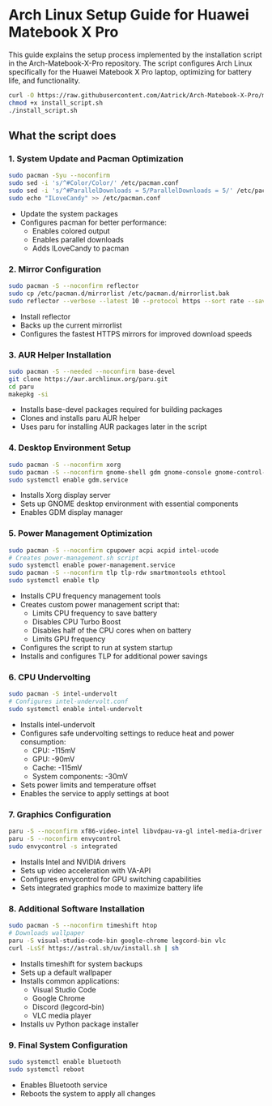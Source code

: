 # Arch Linux Setup Guide for Huawei Matebook X Pro

This guide explains the setup process implemented by the installation script in the Arch-Matebook-X-Pro repository. The script configures Arch Linux specifically for the Huawei Matebook X Pro laptop, optimizing for battery life, and functionality.

```bash
curl -O https://raw.githubusercontent.com/Aatrick/Arch-Matebook-X-Pro/main/install_script.sh
chmod +x install_script.sh
./install_script.sh
```

## What the script does

### 1. System Update and Pacman Optimization

```bash
sudo pacman -Syu --noconfirm
sudo sed -i 's/^#Color/Color/' /etc/pacman.conf
sudo sed -i 's/^#ParallelDownloads = 5/ParallelDownloads = 5/' /etc/pacman.conf
sudo echo "ILoveCandy" >> /etc/pacman.conf
```

* Update the system packages
* Configures pacman for better performance:
    * Enables colored output
    * Enables parallel downloads
    * Adds ILoveCandy to pacman

### 2. Mirror Configuration

```bash
sudo pacman -S --noconfirm reflector
sudo cp /etc/pacman.d/mirrorlist /etc/pacman.d/mirrorlist.bak
sudo reflector --verbose --latest 10 --protocol https --sort rate --save /etc/pacman.d/mirrorlist
```

* Install reflector
* Backs up the current mirrorlist
* Configures the fastest HTTPS mirrors for improved download speeds

### 3. AUR Helper Installation

```bash
sudo pacman -S --needed --noconfirm base-devel
git clone https://aur.archlinux.org/paru.git
cd paru
makepkg -si
```

* Installs base-devel packages required for building packages
* Clones and installs paru AUR helper
* Uses paru for installing AUR packages later in the script

### 4. Desktop Environment Setup

```bash
sudo pacman -S --noconfirm xorg
sudo pacman -S --noconfirm gnome-shell gdm gnome-console gnome-control-center gnome-keyring gnome-menus gnome-session gnome-settings-daemon gnome-shell-extensions gnome-text-editor nautilus
sudo systemctl enable gdm.service
```

* Installs Xorg display server
* Sets up GNOME desktop environment with essential components
* Enables GDM display manager

### 5. Power Management Optimization

```bash
sudo pacman -S --noconfirm cpupower acpi acpid intel-ucode
# Creates power-management.sh script
sudo systemctl enable power-management.service
sudo pacman -S --noconfirm tlp tlp-rdw smartmontools ethtool
sudo systemctl enable tlp
```

* Installs CPU frequency management tools
* Creates custom power management script that:
    * Limits CPU frequency to save battery
    * Disables CPU Turbo Boost
    * Disables half of the CPU cores when on battery
    * Limits GPU frequency
* Configures the script to run at system startup
* Installs and configures TLP for additional power savings

### 6. CPU Undervolting

```bash
sudo pacman -S intel-undervolt
# Configures intel-undervolt.conf
sudo systemctl enable intel-undervolt
```

* Installs intel-undervolt
* Configures safe undervolting settings to reduce heat and power consumption:
    * CPU: -115mV
    * GPU: -90mV
    * Cache: -115mV
    * System components: -30mV
* Sets power limits and temperature offset
* Enables the service to apply settings at boot

### 7. Graphics Configuration

```bash
paru -S --noconfirm xf86-video-intel libvdpau-va-gl intel-media-driver sof-firmware nvidia-dkms nvidia-utils nvidia-settings
paru -S --noconfirm envycontrol
sudo envycontrol -s integrated
```

* Installs Intel and NVIDIA drivers
* Sets up video acceleration with VA-API
* Configures envycontrol for GPU switching capabilities
* Sets integrated graphics mode to maximize battery life

### 8. Additional Software Installation

```bash
sudo pacman -S --noconfirm timeshift htop
# Downloads wallpaper
paru -S visual-studio-code-bin google-chrome legcord-bin vlc
curl -LsSf https://astral.sh/uv/install.sh | sh
```

* Installs timeshift for system backups
* Sets up a default wallpaper
* Installs common applications:
    * Visual Studio Code
    * Google Chrome
    * Discord (legcord-bin)
    * VLC media player
* Installs uv Python package installer

### 9. Final System Configuration

```bash
sudo systemctl enable bluetooth
sudo systemctl reboot
```

* Enables Bluetooth service
* Reboots the system to apply all changes
